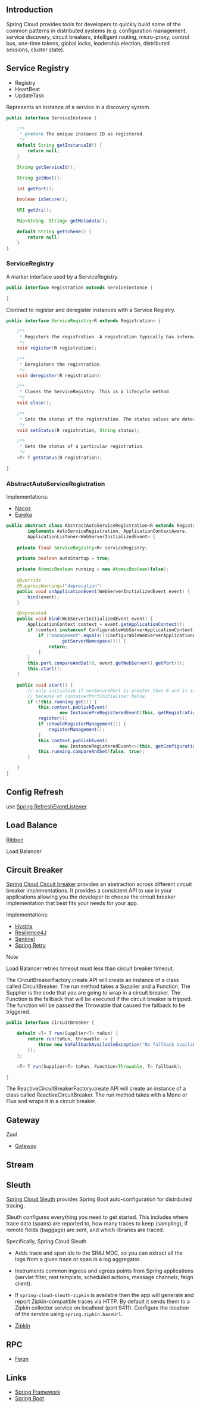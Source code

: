 ## Introduction

Spring Cloud provides tools for developers to quickly build some of the common patterns in distributed systems 
(e.g. configuration management, service discovery, circuit breakers, intelligent routing, micro-proxy, control bus, one-time tokens, global locks, leadership election, distributed sessions, cluster state).

## Service Registry


- Registry
- HeartBeat
- UpdateTask


Represents an instance of a service in a discovery system.
```java
public interface ServiceInstance {

	/**
	 * @return The unique instance ID as registered.
	 */
	default String getInstanceId() {
		return null;
	}

	String getServiceId();

	String getHost();

	int getPort();

	boolean isSecure();

	URI getUri();

	Map<String, String> getMetadata();

	default String getScheme() {
		return null;
	}
}
```



### ServiceRegistry

A marker interface used by a ServiceRegistry.

```java
public interface Registration extends ServiceInstance {

}
```
Contract to register and deregister instances with a Service Registry.
```java
public interface ServiceRegistry<R extends Registration> {

	/**
	 * Registers the registration. A registration typically has information about an instance, such as its hostname and port.
	 */
	void register(R registration);

	/**
	 * Deregisters the registration.
	 */
	void deregister(R registration);

	/**
	 * Closes the ServiceRegistry. This is a lifecycle method.
	 */
	void close();

	/**
	 * Sets the status of the registration. The status values are determined by the individual implementations.
	 */
	void setStatus(R registration, String status);

	/**
	 * Gets the status of a particular registration.
	 */
	<T> T getStatus(R registration);

}
```

### AbstractAutoServiceRegistration

Implementations:
- [Nacos](/docs/CS/Java/Spring_Cloud/nacos/registry.md)
- [Eureka](/docs/CS/Java/Spring_Cloud/Eureka.md)

```java
public abstract class AbstractAutoServiceRegistration<R extends Registration>
        implements AutoServiceRegistration, ApplicationContextAware,
        ApplicationListener<WebServerInitializedEvent> {
    
    private final ServiceRegistry<R> serviceRegistry;

    private boolean autoStartup = true;

    private AtomicBoolean running = new AtomicBoolean(false);
    
    @Override
    @SuppressWarnings("deprecation")
    public void onApplicationEvent(WebServerInitializedEvent event) {
        bind(event);
    }

    @Deprecated
    public void bind(WebServerInitializedEvent event) {
        ApplicationContext context = event.getApplicationContext();
        if (context instanceof ConfigurableWebServerApplicationContext) {
            if ("management".equals(((ConfigurableWebServerApplicationContext) context)
                    .getServerNamespace())) {
                return;
            }
        }
        this.port.compareAndSet(0, event.getWebServer().getPort());
        this.start();
    }

    public void start() {
        // only initialize if nonSecurePort is greater than 0 and it isn't already running
        // because of containerPortInitializer below
        if (!this.running.get()) {
            this.context.publishEvent(
                    new InstancePreRegisteredEvent(this, getRegistration()));
            register();
            if (shouldRegisterManagement()) {
                registerManagement();
            }
            this.context.publishEvent(
                    new InstanceRegisteredEvent<>(this, getConfiguration()));
            this.running.compareAndSet(false, true);
        }

    }
}
```

## Config Refresh

use [Spring RefreshEventListener](/docs/CS/Java/Spring/IoC.md?id=EventListener).

## Load Balance

[Ribbon](/docs/CS/Java/Spring_Cloud/Ribbon.md)

Load Balancer

## Circuit Breaker

[Spring Cloud Circuit breaker](https://spring.io/projects/spring-cloud-circuitbreaker) provides an abstraction across different circuit breaker implementations.
It provides a consistent API to use in your applications allowing you the developer to choose the circuit breaker implementation that best fits your needs for your app.

Implementations:

- [Hystrix](/docs/CS/Java/Spring_Cloud/Hystrix.md)
- [Resilience4J]()
- [Sentinel](/docs/CS/Java/Spring_Cloud/Sentinel/Sentinel.md)
- [Spring Retry]()

> [!NOTE]
> 
> Load Balancer retries timeout must less than circuit breaker timeout.

The CircuitBreakerFactory.create API will create an instance of a class called CircuitBreaker. The run method takes a Supplier and a Function. 
The Supplier is the code that you are going to wrap in a circuit breaker. 
The Function is the fallback that will be executed if the circuit breaker is tripped. 
The function will be passed the Throwable that caused the fallback to be triggered.


```java
public interface CircuitBreaker {

	default <T> T run(Supplier<T> toRun) {
		return run(toRun, throwable -> {
			throw new NoFallbackAvailableException("No fallback available.", throwable);
		});
	};

	<T> T run(Supplier<T> toRun, Function<Throwable, T> fallback);

}
```
The ReactiveCircuitBreakerFactory.create API will create an instance of a class called ReactiveCircuitBreaker. 
The run method takes with a Mono or Flux and wraps it in a circuit breaker. 

## Gateway

Zuul



- [Gateway](/docs/CS/Java/Spring_Cloud/gateway.md)

## Stream

## Sleuth

[Spring Cloud Sleuth](https://spring.io/projects/spring-cloud-sleuth) provides Spring Boot auto-configuration for distributed tracing.

Sleuth configures everything you need to get started. This includes where trace data (spans) are reported to, how many traces to keep (sampling), if remote fields (baggage) are sent, and which libraries are traced.

Specifically, Spring Cloud Sleuth

- Adds trace and span ids to the Slf4J MDC, so you can extract all the logs from a given trace or span in a log aggregator.
- Instruments common ingress and egress points from Spring applications (servlet filter, rest template, scheduled actions, message channels, feign client).
- If `spring-cloud-sleuth-zipkin` is available then the app will generate and report Zipkin-compatible traces via HTTP. By default it sends them to a Zipkin collector service on localhost (port 9411). 
  Configure the location of the service using `spring.zipkin.baseUrl`.

- [Zipkin](/docs/CS/Distributed/Tracing/Zipkin.md)

## RPC

- [Feign](/docs/CS/Java/Spring_Cloud/Feign.md)




## Links

- [Spring Framework](/docs/CS/Java/Spring/Spring.md)
- [Spring Boot](/docs/CS/Java/Spring_Boot/Spring_Boot.md)